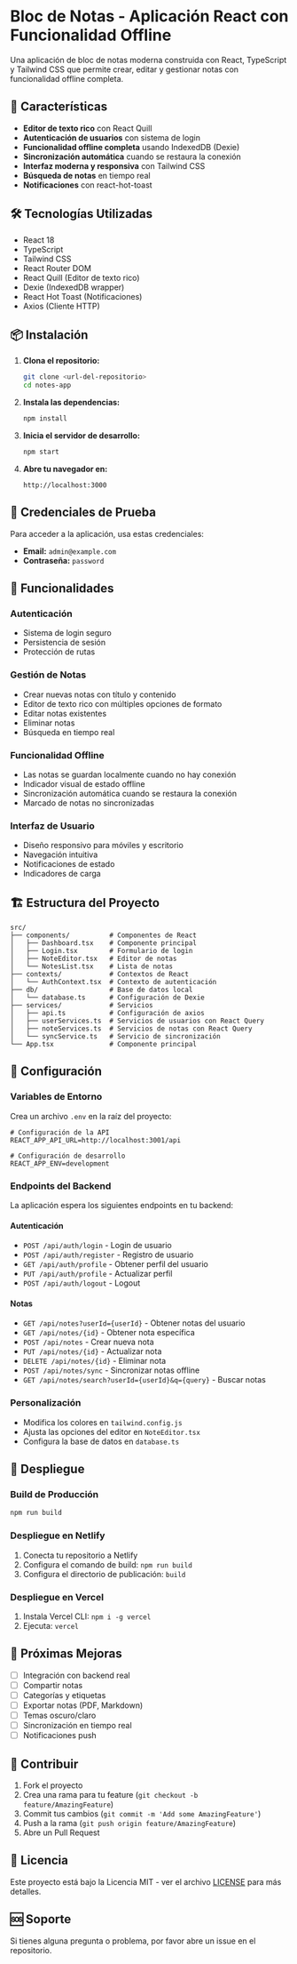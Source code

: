 # Bloc de Notas - Aplicación React con Funcionalidad Offline

Una aplicación de bloc de notas moderna construida con React, TypeScript y Tailwind CSS que permite crear, editar y gestionar notas con funcionalidad offline completa.

## 🚀 Características

- **Editor de texto rico** con React Quill
- **Autenticación de usuarios** con sistema de login
- **Funcionalidad offline completa** usando IndexedDB (Dexie)
- **Sincronización automática** cuando se restaura la conexión
- **Interfaz moderna y responsiva** con Tailwind CSS
- **Búsqueda de notas** en tiempo real
- **Notificaciones** con react-hot-toast

## 🛠️ Tecnologías Utilizadas

- React 18
- TypeScript
- Tailwind CSS
- React Router DOM
- React Quill (Editor de texto rico)
- Dexie (IndexedDB wrapper)
- React Hot Toast (Notificaciones)
- Axios (Cliente HTTP)

## 📦 Instalación

1. **Clona el repositorio:**
   ```bash
   git clone <url-del-repositorio>
   cd notes-app
   ```

2. **Instala las dependencias:**
   ```bash
   npm install
   ```

3. **Inicia el servidor de desarrollo:**
   ```bash
   npm start
   ```

4. **Abre tu navegador en:**
   ```
   http://localhost:3000
   ```

## 🔐 Credenciales de Prueba

Para acceder a la aplicación, usa estas credenciales:

- **Email:** `admin@example.com`
- **Contraseña:** `password`

## 📱 Funcionalidades

### Autenticación
- Sistema de login seguro
- Persistencia de sesión
- Protección de rutas

### Gestión de Notas
- Crear nuevas notas con título y contenido
- Editor de texto rico con múltiples opciones de formato
- Editar notas existentes
- Eliminar notas
- Búsqueda en tiempo real

### Funcionalidad Offline
- Las notas se guardan localmente cuando no hay conexión
- Indicador visual de estado offline
- Sincronización automática cuando se restaura la conexión
- Marcado de notas no sincronizadas

### Interfaz de Usuario
- Diseño responsivo para móviles y escritorio
- Navegación intuitiva
- Notificaciones de estado
- Indicadores de carga

## 🏗️ Estructura del Proyecto

```
src/
├── components/          # Componentes de React
│   ├── Dashboard.tsx    # Componente principal
│   ├── Login.tsx        # Formulario de login
│   ├── NoteEditor.tsx   # Editor de notas
│   └── NotesList.tsx    # Lista de notas
├── contexts/            # Contextos de React
│   └── AuthContext.tsx  # Contexto de autenticación
├── db/                  # Base de datos local
│   └── database.ts      # Configuración de Dexie
├── services/            # Servicios
│   ├── api.ts           # Configuración de axios
│   ├── userServices.ts  # Servicios de usuarios con React Query
│   ├── noteServices.ts  # Servicios de notas con React Query
│   └── syncService.ts   # Servicio de sincronización
└── App.tsx              # Componente principal
```

## 🔧 Configuración

### Variables de Entorno
Crea un archivo `.env` en la raíz del proyecto:

```env
# Configuración de la API
REACT_APP_API_URL=http://localhost:3001/api

# Configuración de desarrollo
REACT_APP_ENV=development
```

### Endpoints del Backend
La aplicación espera los siguientes endpoints en tu backend:

#### Autenticación
- `POST /api/auth/login` - Login de usuario
- `POST /api/auth/register` - Registro de usuario
- `GET /api/auth/profile` - Obtener perfil del usuario
- `PUT /api/auth/profile` - Actualizar perfil
- `POST /api/auth/logout` - Logout

#### Notas
- `GET /api/notes?userId={userId}` - Obtener notas del usuario
- `GET /api/notes/{id}` - Obtener nota específica
- `POST /api/notes` - Crear nueva nota
- `PUT /api/notes/{id}` - Actualizar nota
- `DELETE /api/notes/{id}` - Eliminar nota
- `POST /api/notes/sync` - Sincronizar notas offline
- `GET /api/notes/search?userId={userId}&q={query}` - Buscar notas

### Personalización
- Modifica los colores en `tailwind.config.js`
- Ajusta las opciones del editor en `NoteEditor.tsx`
- Configura la base de datos en `database.ts`

## 🚀 Despliegue

### Build de Producción
```bash
npm run build
```

### Despliegue en Netlify
1. Conecta tu repositorio a Netlify
2. Configura el comando de build: `npm run build`
3. Configura el directorio de publicación: `build`

### Despliegue en Vercel
1. Instala Vercel CLI: `npm i -g vercel`
2. Ejecuta: `vercel`

## 🔮 Próximas Mejoras

- [ ] Integración con backend real
- [ ] Compartir notas
- [ ] Categorías y etiquetas
- [ ] Exportar notas (PDF, Markdown)
- [ ] Temas oscuro/claro
- [ ] Sincronización en tiempo real
- [ ] Notificaciones push

## 🤝 Contribuir

1. Fork el proyecto
2. Crea una rama para tu feature (`git checkout -b feature/AmazingFeature`)
3. Commit tus cambios (`git commit -m 'Add some AmazingFeature'`)
4. Push a la rama (`git push origin feature/AmazingFeature`)
5. Abre un Pull Request

## 📄 Licencia

Este proyecto está bajo la Licencia MIT - ver el archivo [LICENSE](LICENSE) para más detalles.

## 🆘 Soporte

Si tienes alguna pregunta o problema, por favor abre un issue en el repositorio.
